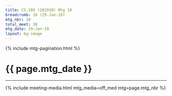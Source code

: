 ```yaml
---
title: CS-205 (201910) Mtg 10
breadcrumb: 10 (29-Jan-19)
mtg_nbr: 10
total_meet: 38
mtg_date: 29-Jan-19
layout: bg-image
---
```

{% include mtg-pagination.html %}
<h1 class="text-center">{{ page.mtg_date }}</h1>
<hr />
{% include meeting-media.html mtg_media=off_med mtg=page.mtg_nbr %}
